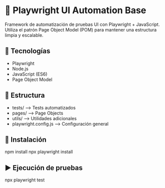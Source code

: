 # 🧪 Playwright UI Automation Base

Framework de automatización de pruebas UI con Playwright + JavaScript. Utiliza el patrón Page Object Model (POM) para mantener una estructura limpia y escalable.

## 🔧 Tecnologías

- Playwright
- Node.js
- JavaScript (ES6)
- Page Object Model

## 📁 Estructura

- tests/ --> Tests automatizados
- pages/ --> Page Objects
- utils/ --> Utilidades adicionales
- playwright.config.js --> Configuración general


## 🚀 Instalación

npm install
npx playwright install


## ▶️ Ejecución de pruebas

npx playwright test
